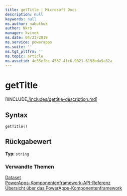 ```yaml
---
title: getTitle | Microsoft Docs
description: null
keywords: null
ms.author: nabuthuk
author: Nkrb
manager: kvivek
ms.date: 04/23/2019
ms.service: powerapps
ms.suite: ''
ms.tgt_pltfrm: ''
ms.topic: article
ms.assetid: 4e35efbc-4557-41c6-9821-6198bda9a32a
---
```


# <a name="gettitle"></a>getTitle

[!INCLUDE[./includes/gettitle-description.md](./includes/gettitle-description.md)]

## <a name="syntax"></a>Syntax

`getTitle()`

## <a name="return-value"></a>Rückgabewert

**Typ**: `string`


### <a name="related-topics"></a>Verwandte Themen

[Dataset](../dataset.md)<br/>
[PowerApps-Komponentenframework-API-Referenz](../../reference/index.md)<br/>
[Übersicht über das PowerApps-Komponentenframework](../../overview.md)